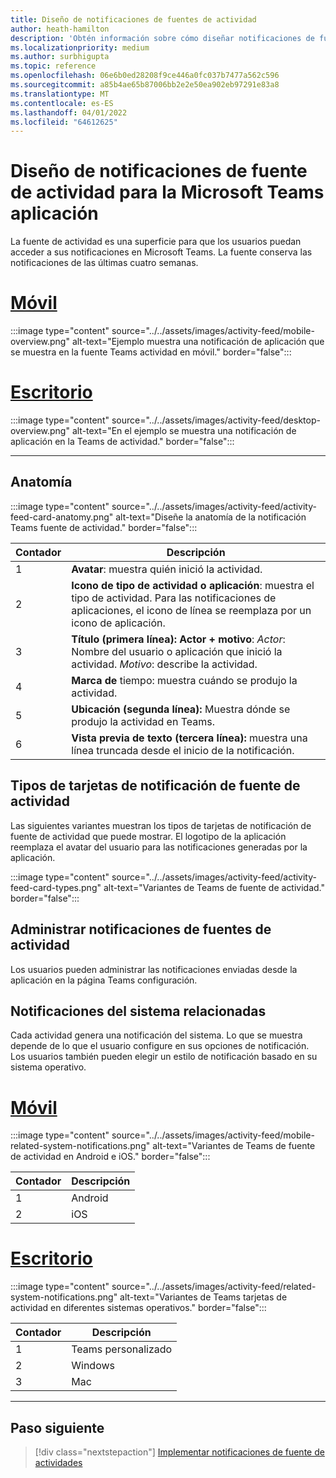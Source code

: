 ```yaml
---
title: Diseño de notificaciones de fuentes de actividad
author: heath-hamilton
description: 'Obtén información sobre cómo diseñar notificaciones de fuentes de actividad para tu Teams aplicación y obtener el kit Teams interfaz de usuario. Desarrollar notificaciones desde Teams canal en Visual Studio C #'
ms.localizationpriority: medium
ms.author: surbhigupta
ms.topic: reference
ms.openlocfilehash: 06e6b0ed28208f9ce446a0fc037b7477a562c596
ms.sourcegitcommit: a85b4ae65b87006bb2e2e50ea902eb97291e83a8
ms.translationtype: MT
ms.contentlocale: es-ES
ms.lasthandoff: 04/01/2022
ms.locfileid: "64612625"
---
```

# <a name="designing-activity-feed-notifications-for-your-microsoft-teams-app"></a>Diseño de notificaciones de fuente de actividad para la Microsoft Teams aplicación

La fuente de actividad es una superficie para que los usuarios puedan acceder a sus notificaciones en Microsoft Teams. La fuente conserva las notificaciones de las últimas cuatro semanas.

# <a name="mobile"></a>[Móvil](#tab/mobile)

:::image type="content" source="../../assets/images/activity-feed/mobile-overview.png" alt-text="Ejemplo muestra una notificación de aplicación que se muestra en la fuente Teams actividad en móvil." border="false":::

# <a name="desktop"></a>[Escritorio](#tab/desktop)

:::image type="content" source="../../assets/images/activity-feed/desktop-overview.png" alt-text="En el ejemplo se muestra una notificación de aplicación en la Teams de actividad." border="false":::

---

## <a name="anatomy"></a>Anatomía

:::image type="content" source="../../assets/images/activity-feed/activity-feed-card-anatomy.png" alt-text="Diseñe la anatomía de la notificación Teams fuente de actividad." border="false":::

|Contador|Descripción|
|----------|-----------|
|1|**Avatar**: muestra quién inició la actividad.|
|2|**Icono de tipo de actividad o aplicación**: muestra el tipo de actividad. Para las notificaciones de aplicaciones, el icono de línea se reemplaza por un icono de aplicación.|
|3|**Título (primera línea): Actor + motivo**: *Actor*: Nombre del usuario o aplicación que inició la actividad. *Motivo*: describe la actividad.|
|4|**Marca de** tiempo: muestra cuándo se produjo la actividad.|
|5|**Ubicación (segunda línea):** Muestra dónde se produjo la actividad en Teams.|
|6 |**Vista previa de texto (tercera línea):** muestra una línea truncada desde el inicio de la notificación.|

## <a name="types-of-activity-feed-notification-cards"></a>Tipos de tarjetas de notificación de fuente de actividad

Las siguientes variantes muestran los tipos de tarjetas de notificación de fuente de actividad que puede mostrar. El logotipo de la aplicación reemplaza el avatar del usuario para las notificaciones generadas por la aplicación.

:::image type="content" source="../../assets/images/activity-feed/activity-feed-card-types.png" alt-text="Variantes de Teams de fuente de actividad." border="false":::

## <a name="manage-activity-feed-notifications"></a>Administrar notificaciones de fuentes de actividad

Los usuarios pueden administrar las notificaciones enviadas desde la aplicación en la página Teams configuración.

## <a name="related-system-notifications"></a>Notificaciones del sistema relacionadas

Cada actividad genera una notificación del sistema. Lo que se muestra depende de lo que el usuario configure en sus opciones de notificación. Los usuarios también pueden elegir un estilo de notificación basado en su sistema operativo.

# <a name="mobile"></a>[Móvil](#tab/mobile)

:::image type="content" source="../../assets/images/activity-feed/mobile-related-system-notifications.png" alt-text="Variantes de Teams de fuente de actividad en Android e iOS." border="false":::

|Contador|Descripción|
|----------|-----------|
|1|Android|
|2|iOS|

# <a name="desktop"></a>[Escritorio](#tab/desktop)

:::image type="content" source="../../assets/images/activity-feed/related-system-notifications.png" alt-text="Variantes de Teams tarjetas de actividad en diferentes sistemas operativos." border="false":::

|Contador|Descripción|
|----------|-----------|
|1|Teams personalizado|
|2|Windows|
|3|Mac|

---

## <a name="next-step"></a>Paso siguiente

> [!div class="nextstepaction"]
> [Implementar notificaciones de fuente de actividades](/graph/teams-send-activityfeednotifications)
